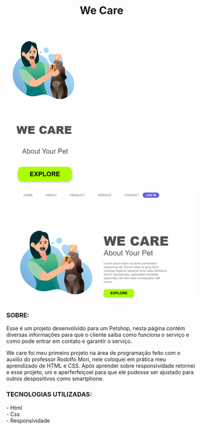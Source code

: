 <h1 align="center" >We Care </h1>

<img src="./Captura de tela 2024-01-07 151439.png" width="200">
<img src="./Captura de tela 2024-01-07 151531.png">
<h3> SOBRE: </h3>
Esse é um projeto desenvolvido para um Petshop, nesta página contém diversas informações para que o cliente saiba como funciona o serviço e como pode entrar em contato e garantir o serviço.

We care foi meu primeiro projeto na área de programação feito com o auxilio do professor Rodolfo Mori, nele coloquei em prática meu aprendizado de HTML e CSS. Após aprender sobre responsividade retornei e esse projeto, uni e aperferfeiçoei para que ele pudesse ser ajustado para outros despositivos como smartphone.

<h3> TECNOLOGIAS UTILIZADAS:</h3>
- Html
<br>
- Css
<br>
 - Responsividade
